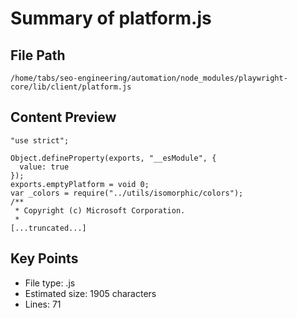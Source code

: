 # Summary of platform.js
  
## File Path
`/home/tabs/seo-engineering/automation/node_modules/playwright-core/lib/client/platform.js`

## Content Preview
```
"use strict";

Object.defineProperty(exports, "__esModule", {
  value: true
});
exports.emptyPlatform = void 0;
var _colors = require("../utils/isomorphic/colors");
/**
 * Copyright (c) Microsoft Corporation.
 *
[...truncated...]
```

## Key Points
- File type: .js
- Estimated size: 1905 characters
- Lines: 71
